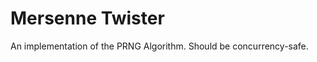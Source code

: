 Mersenne Twister
================
An implementation of the PRNG Algorithm.
Should be concurrency-safe.
